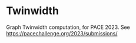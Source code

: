 # Twinwidth
Graph Twinwidth computation, for PACE 2023.
See https://pacechallenge.org/2023/submissions/
